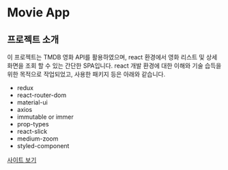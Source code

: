 Movie App
=========

프로젝트 소개 
----------

이 프로젝트는 TMDB 영화 API를 활용하였으며, react 환경에서 영화 리스트 및 상세 화면을 조회 할 수 있는 간단한 SPA입니다.
react 개발 환경에 대한 이해와 기술 습득을 위한 목적으로 작업되었고,
사용한 패키지 등은 아래와 같습니다.

* redux
* react-router-dom
* material-ui
* axios
* immutable or immer
* prop-types
* react-slick
* medium-zoom
* styled-component

[사이트 보기](https://nigazz58.github.io/movie/)  
           
           
           
           
